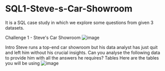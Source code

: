 # SQL1-Steve-s-Car-Showroom
It is a SQL case study in which we explore some questions from given 3 datasets.

Challenge 1 - Steve's Car Showroom
![image](https://github.com/chandranshuanalyst/SQL1-Steve-s-Car-Showroom/assets/91171166/78d6ebb5-9c30-447d-a9f1-95ae5f6d223a)

Intro
Steve runs a top-end car showroom but his data analyst has just quit and left him without his crucial insights.
Can you analyse the following data to provide him with all the answers he requires?
Tables
Here are the tables you will be using
![image](https://github.com/chandranshuanalyst/SQL1-Steve-s-Car-Showroom/assets/91171166/14e3c230-238a-4d0c-a9b9-79e21f91e944)

